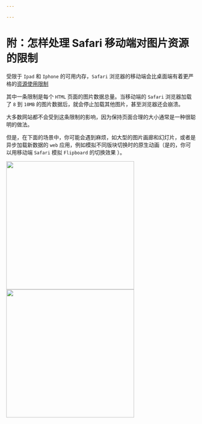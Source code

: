 ```yaml
---

---
```


# 附：怎样处理 Safari 移动端对图片资源的限制

受限于 `Ipad` 和 `Iphone` 的可用内存，`Safari` 浏览器的移动端会比桌面端有着更严格的[资源使用限制](https://developer.apple.com/library/safari/documentation/AppleApplications/Reference/SafariWebContent/CreatingContentforSafarioniPhone/CreatingContentforSafarioniPhone.html#//apple_ref/doc/uid/TP40006482-SW15)

其中一条限制是每个 `HTML` 页面的图片数据总量。当移动端的 `Safari` 浏览器加载了 `8` 到 `10MB` 的图片数据后，就会停止加载其他图片，甚至浏览器还会崩溃。

 大多数网站都不会受到这条限制的影响，因为保持页面合理的大小通常是一种很聪明的做法。

但是，在下面的场景中，你可能会遇到麻烦，如大型的图片画廊和幻灯片，或者是异步加载新数据的 `web` 应用，例如模拟不同版块切换时的原生动画（是的，你可以用移动端 `Safari` 模拟 `Flipboard` 的切换效果 ）。

<img src="https://www.fngtps.com/2010/mobile-safari-image-resource-limit-workaround/ipad_example1.jpg" width="340px" />
<img src="https://www.fngtps.com/2010/mobile-safari-image-resource-limit-workaround/ipad_example2.jpg" width="340px" />

